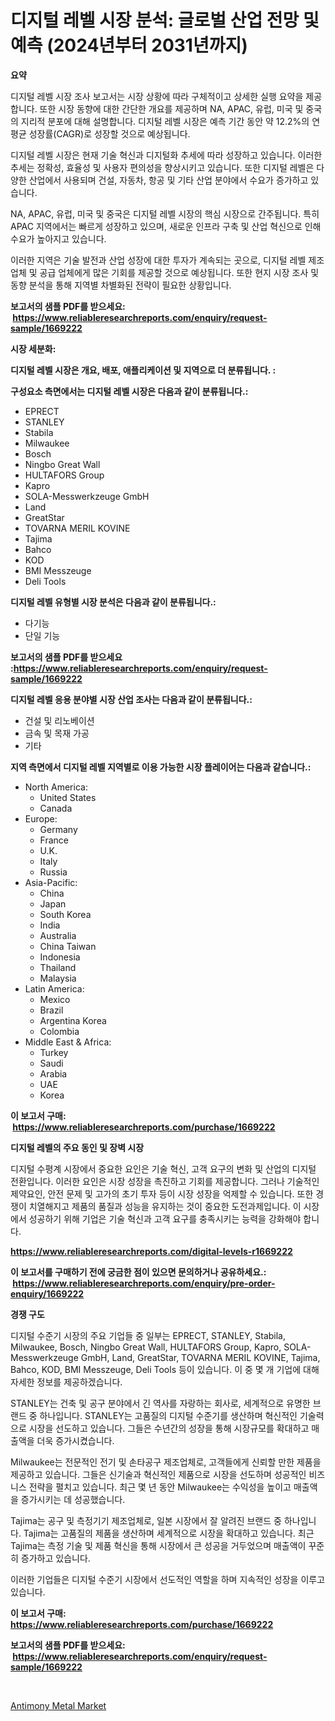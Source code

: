 <p><h1>디지털 레벨 시장 분석: 글로벌 산업 전망 및 예측 (2024년부터 2031년까지)</h1></p><p><strong>요약</strong></p>
<p><p>디지털 레벨 시장 조사 보고서는 시장 상황에 따라 구체적이고 상세한 실행 요약을 제공합니다. 또한 시장 동향에 대한 간단한 개요를 제공하며 NA, APAC, 유럽, 미국 및 중국의 지리적 분포에 대해 설명합니다. 디지털 레벨 시장은 예측 기간 동안 약 12.2%의 연평균 성장률(CAGR)로 성장할 것으로 예상됩니다.</p><p>디지털 레벨 시장은 현재 기술 혁신과 디지털화 추세에 따라 성장하고 있습니다. 이러한 추세는 정확성, 효율성 및 사용자 편의성을 향상시키고 있습니다. 또한 디지털 레벨은 다양한 산업에서 사용되며 건설, 자동차, 항공 및 기타 산업 분야에서 수요가 증가하고 있습니다.</p><p>NA, APAC, 유럽, 미국 및 중국은 디지털 레벨 시장의 핵심 시장으로 간주됩니다. 특히 APAC 지역에서는 빠르게 성장하고 있으며, 새로운 인프라 구축 및 산업 혁신으로 인해 수요가 높아지고 있습니다.</p><p>이러한 지역은 기술 발전과 산업 성장에 대한 투자가 계속되는 곳으로, 디지털 레벨 제조업체 및 공급 업체에게 많은 기회를 제공할 것으로 예상됩니다. 또한 현지 시장 조사 및 동향 분석을 통해 지역별 차별화된 전략이 필요한 상황입니다.</p></p>
<p><strong>보고서의 샘플 PDF를 받으세요: &nbsp;<a href="https://www.reliableresearchreports.com/enquiry/request-sample/1669222">https://www.reliableresearchreports.com/enquiry/request-sample/1669222</a></strong></p>
<p><strong>시장 세분화:</strong></p>
<p><strong> 디지털 레벨 시장은 개요, 배포, 애플리케이션 및 지역으로 더 분류됩니다. :</strong></p>
<p><strong>구성요소 측면에서는 디지털 레벨 시장은 다음과 같이 분류됩니다.:</strong></p>
<p><ul><li>EPRECT</li><li>STANLEY</li><li>Stabila</li><li>Milwaukee</li><li>Bosch</li><li>Ningbo Great Wall</li><li>HULTAFORS Group</li><li>Kapro</li><li>SOLA-Messwerkzeuge GmbH</li><li>Land</li><li>GreatStar</li><li>TOVARNA MERIL KOVINE</li><li>Tajima</li><li>Bahco</li><li>KOD</li><li>BMI Messzeuge</li><li>Deli Tools</li></ul></p>
<p><strong> 디지털 레벨 유형별 시장 분석은 다음과 같이 분류됩니다.:</strong></p>
<p><ul><li>다기능</li><li>단일 기능</li></ul></p>
<p><strong>보고서의 샘플 PDF를 받으세요 :<a href="https://www.reliableresearchreports.com/enquiry/request-sample/1669222">https://www.reliableresearchreports.com/enquiry/request-sample/1669222</a></strong></p>
<p><strong> 디지털 레벨 응용 분야별 시장 산업 조사는 다음과 같이 분류됩니다.:</strong></p>
<p><ul><li>건설 및 리노베이션</li><li>금속 및 목재 가공</li><li>기타</li></ul></p>
<p><strong>지역 측면에서 디지털 레벨 지역별로 이용 가능한 시장 플레이어는 다음과 같습니다.:</strong></p>
<p><ul>
    <li>
        North America:
        <ul>
            <li>United States</li>
            <li>Canada</li>
        </ul>
    </li>
    <li>
        Europe:
        <ul>
            <li>Germany</li>
            <li>France</li>
            <li>U.K.</li>
            <li>Italy</li>
            <li>Russia</li>
        </ul>
    </li>
    <li>
        Asia-Pacific:
        <ul>
            <li>China</li>
            <li>Japan</li>
            <li>South Korea</li>
            <li>India</li>
            <li>Australia</li>
            <li>China Taiwan</li>
            <li>Indonesia</li>
            <li>Thailand</li>
            <li>Malaysia</li>
        </ul>
    </li>
    <li>
        Latin America:
        <ul>
            <li>Mexico</li>
            <li>Brazil</li>
            <li>Argentina Korea</li>
            <li>Colombia</li>
        </ul>
    </li>
    <li>
        Middle East & Africa:
        <ul>
            <li>Turkey</li>
            <li>Saudi</li>
            <li>Arabia</li>
            <li>UAE</li>
            <li>Korea</li>
        </ul>
    </li>
    </ul></p>
<p><strong>이 보고서 구매: &nbsp;<a href="https://www.reliableresearchreports.com/purchase/1669222">https://www.reliableresearchreports.com/purchase/1669222</a></strong></p>
<p><strong>디지털 레벨의 주요 동인 및 장벽 시장</strong></p>
<p><p>디지털 수평계 시장에서 중요한 요인은 기술 혁신, 고객 요구의 변화 및 산업의 디지털 전환입니다. 이러한 요인은 시장 성장을 촉진하고 기회를 제공합니다. 그러나 기술적인 제약요인, 안전 문제 및 고가의 초기 투자 등이 시장 성장을 억제할 수 있습니다. 또한 경쟁이 치열해지고 제품의 품질과 성능을 유지하는 것이 중요한 도전과제입니다. 이 시장에서 성공하기 위해 기업은 기술 혁신과 고객 요구를 충족시키는 능력을 강화해야 합니다.</p></p>
<p><strong><a href="https://www.reliableresearchreports.com/digital-levels-r1669222">https://www.reliableresearchreports.com/digital-levels-r1669222</a></strong></p>
<p><strong>이 보고서를 구매하기 전에 궁금한 점이 있으면 문의하거나 공유하세요.: &nbsp;<a href="https://www.reliableresearchreports.com/enquiry/pre-order-enquiry/1669222">https://www.reliableresearchreports.com/enquiry/pre-order-enquiry/1669222</a></strong></p>
<p><strong>경쟁 구도</strong></p>
<p><p>디지털 수준기 시장의 주요 기업들 중 일부는 EPRECT, STANLEY, Stabila, Milwaukee, Bosch, Ningbo Great Wall, HULTAFORS Group, Kapro, SOLA-Messwerkzeuge GmbH, Land, GreatStar, TOVARNA MERIL KOVINE, Tajima, Bahco, KOD, BMI Messzeuge, Deli Tools 등이 있습니다. 이 중 몇 개 기업에 대해 자세한 정보를 제공하겠습니다.</p><p>STANLEY는 건축 및 공구 분야에서 긴 역사를 자랑하는 회사로, 세계적으로 유명한 브랜드 중 하나입니다. STANLEY는 고품질의 디지털 수준기를 생산하며 혁신적인 기술력으로 시장을 선도하고 있습니다. 그들은 수년간의 성장을 통해 시장규모를 확대하고 매출액을 더욱 증가시켰습니다.</p><p>Milwaukee는 전문적인 전기 및 손타공구 제조업체로, 고객들에게 신뢰할 만한 제품을 제공하고 있습니다. 그들은 신기술과 혁신적인 제품으로 시장을 선도하며 성공적인 비즈니스 전략을 펼치고 있습니다. 최근 몇 년 동안 Milwaukee는 수익성을 높이고 매출액을 증가시키는 데 성공했습니다.</p><p>Tajima는 공구 및 측정기기 제조업체로, 일본 시장에서 잘 알려진 브랜드 중 하나입니다. Tajima는 고품질의 제품을 생산하며 세계적으로 시장을 확대하고 있습니다. 최근 Tajima는 측정 기술 및 제품 혁신을 통해 시장에서 큰 성공을 거두었으며 매출액이 꾸준히 증가하고 있습니다.</p><p>이러한 기업들은 디지털 수준기 시장에서 선도적인 역할을 하며 지속적인 성장을 이루고 있습니다.</p></p>
<p><strong>이 보고서 구매: &nbsp; <a href="https://www.reliableresearchreports.com/purchase/1669222">https://www.reliableresearchreports.com/purchase/1669222</a></strong></p>
<p><strong>보고서의 샘플 PDF를 받으세요: &nbsp;<a href="https://www.reliableresearchreports.com/enquiry/request-sample/1669222">https://www.reliableresearchreports.com/enquiry/request-sample/1669222</a></strong><strong></strong></p>
<p>&nbsp;</p>
<p><p><a href="https://cute-banjo-8ca.notion.site/Antimony-Metal-Market-Size-Share-Trends-Analysis-Report-By-Application-Regional-Outlook-Competi-49554a98152f4765bf631cf46bf89948">Antimony Metal Market</a></p></p>